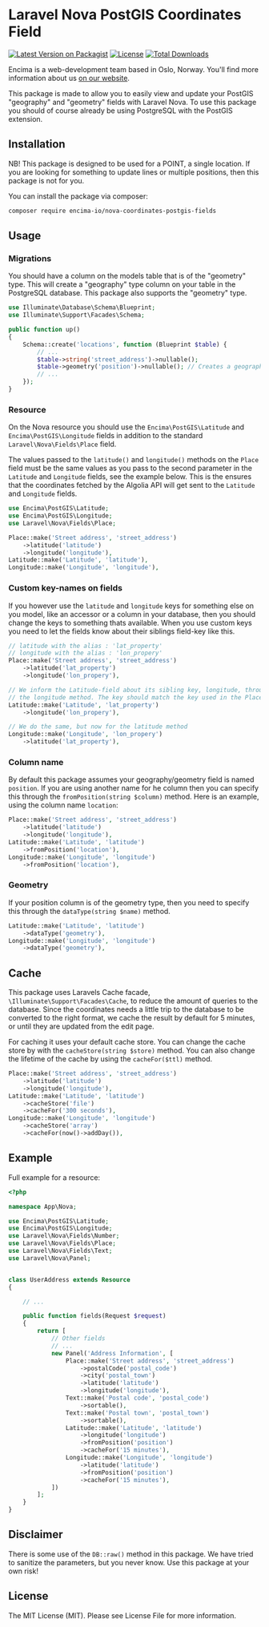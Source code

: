 # Laravel Nova PostGIS Coordinates Field

[![Latest Version on Packagist](https://img.shields.io/packagist/v/encima-io/nova-coordinates-postgis-fields.svg)](https://packagist.org/packages/encima-io/nova-coordinates-postgis-fields)
[![License](https://img.shields.io/packagist/l/encima-io/nova-coordinates-postgis-fields.svg)](https://packagist.org/packages/encima-io/nova-coordinates-postgis-fields)
[![Total Downloads](https://img.shields.io/packagist/dt/encima-io/nova-coordinates-postgis-fields.svg)](https://packagist.org/packages/encima-io/nova-coordinates-postgis-fields)

Encima is a web-development team based in Oslo, Norway. You'll find more information about us [on our website](https://e2consult.no).

This package is made to allow you to easily view and update your PostGIS "geography" and "geometry" fields with Laravel Nova. To use this package you should of course already be using PostgreSQL with the PostGIS extension. 

## Installation
NB! This package is designed to be used for a POINT, a single location. If you are looking for something to update lines or multiple positions, then this package is not for you.

You can install the package via composer:
```bash
composer require encima-io/nova-coordinates-postgis-fields
```

## Usage
### Migrations
You should have a column on the models table that is of the "geometry" type. This will create a "geography" type column on your table in the PostgreSQL database. This package also supports the "geometry" type.

```php
use Illuminate\Database\Schema\Blueprint;
use Illuminate\Support\Facades\Schema;

public function up()
{
    Schema::create('locations', function (Blueprint $table) {
        // ...
        $table->string('street_address')->nullable();
        $table->geometry('position')->nullable(); // Creates a geography type column
        // ...
    });
}
```

### Resource
On the Nova resource you should use the `Encima\PostGIS\Latitude` and `Encima\PostGIS\Longitude` fields in addition to the standard `Laravel\Nova\Fields\Place` field. 

The values passed to the `latitude()` and `longitude()` methods on the `Place` field must be the same values as you pass to the second parameter in the `Latitude` and `Longitude` fields, see the example below. This is the ensures that the coordinates fetched by the Algolia API will get sent to the `Latitude` and `Longitude` fields. 

```php
use Encima\PostGIS\Latitude;
use Encima\PostGIS\Longitude;
use Laravel\Nova\Fields\Place;

Place::make('Street address', 'street_address')
    ->latitude('latitude')
    ->longitude('longitude'),
Latitude::make('Latitude', 'latitude'),
Longitude::make('Longitude', 'longitude'),
```

### Custom key-names on fields
If you however use the `latitude` and `longitude` keys for something else on you model, like an accessor or a column in your database, then you should change the keys to something thats available. When you use custom keys you need to let the fields know about their siblings field-key like this.
```php
// latitude with the alias : 'lat_property'
// longitude with the alias : 'lon_propery'
Place::make('Street address', 'street_address')
    ->latitude('lat_property')
    ->longitude('lon_propery'),

// We inform the Latitude-field about its sibling key, longitude, through
// the longitude method. The key should match the key used in the Place field
Latitude::make('Latitude', 'lat_property')
    ->longitude('lon_propery'),

// We do the same, but now for the latitude method
Longitude::make('Longitude', 'lon_propery')
    ->latitude('lat_property'),
```

### Column name
By default this package assumes your geography/geometry field is named `position`. If you are using another name for he column then you can specify this through the `fromPosition(string $column)` method. Here is an example, using the column name `location`: 

```php
Place::make('Street address', 'street_address')
    ->latitude('latitude')
    ->longitude('longitude'),
Latitude::make('Latitude', 'latitude')
    ->fromPosition('location'),
Longitude::make('Longitude', 'longitude')
    ->fromPosition('location'),
```

### Geometry 
If your position column is of the geometry type, then you need to specify this through the `dataType(string $name)` method.
```php
Latitude::make('Latitude', 'latitude')
    ->dataType('geometry'),
Longitude::make('Longitude', 'longitude')
    ->dataType('geometry'),
```
## Cache
This package uses Laravels Cache facade, `\Illuminate\Support\Facades\Cache`, to reduce the amount of queries to the database. Since the coordinates needs a little trip to the database to be converted to the right format, we cache the result by default for 5 minutes, or until they are updated from the edit page. 

For caching it uses your default cache store. You can change the cache store by with the `cacheStore(string $store)` method. You can also change the lifetime of the cache by using the `cacheFor($ttl)` method.

```php
Place::make('Street address', 'street_address')
    ->latitude('latitude')
    ->longitude('longitude'),
Latitude::make('Latitude', 'latitude')
    ->cacheStore('file')
    ->cacheFor('300 seconds'),
Longitude::make('Longitude', 'longitude')
    ->cacheStore('array')
    ->cacheFor(now()->addDay()),
```

## Example
Full example for a resource:
```php
<?php

namespace App\Nova;

use Encima\PostGIS\Latitude;
use Encima\PostGIS\Longitude;
use Laravel\Nova\Fields\Number;
use Laravel\Nova\Fields\Place;
use Laravel\Nova\Fields\Text;
use Laravel\Nova\Panel;


class UserAddress extends Resource
{

    // ...

    public function fields(Request $request)
    {
        return [
            // Other fields
            // ...
            new Panel('Address Information', [
                Place::make('Street address', 'street_address')
                    ->postalCode('postal_code')
                    ->city('postal_town')
                    ->latitude('latitude')
                    ->longitude('longitude'),
                Text::make('Postal code', 'postal_code')
                    ->sortable(),
                Text::make('Postal town', 'postal_town')
                    ->sortable(),
                Latitude::make('Latitude', 'latitude')
                    ->longitude('longitude')
                    ->fromPosition('position')
                    ->cacheFor('15 minutes'),
                Longitude::make('Longitude', 'longitude')
                    ->latitude('latitude')
                    ->fromPosition('position')
                    ->cacheFor('15 minutes'),
            ])
        ];
    }
}
```
## Disclaimer
There is some use of the `DB::raw()` method in this package. We have tried to sanitize the parameters, but you never know. Use this package at your own risk!

## License
The MIT License (MIT). Please see License File for more information.

